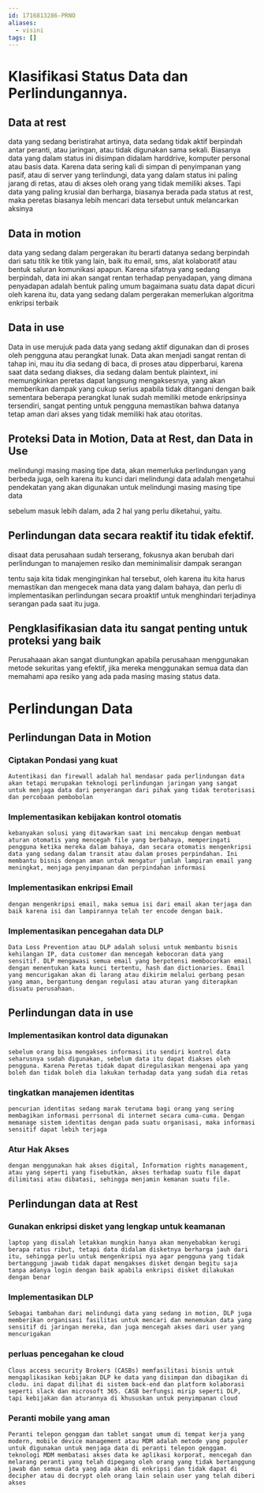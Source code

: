 ```yaml
---
id: 1716813286-PRNO
aliases:
  - visini
tags: []
---
```

# Klasifikasi Status Data dan Perlindungannya.
## Data at rest
data yang sedang beristirahat artinya, data sedang tidak aktif berpindah antar peranti, atau jaringan, atau tidak digunakan sama sekali. Biasanya data yang dalam status ini disimpan didalam harddrive, komputer personal atau basis data. 
Karena data sering kali di simpan di penyimpanan yang pasif, atau di server yang terlindungi, data yang dalam status ini paling jarang di retas, atau di akses oleh orang yang tidak memiliki akses. Tapi data yang paling krusial dan berharga, biasanya berada pada status at rest, maka peretas biasanya lebih mencari data tersebut untuk melancarkan aksinya 
## Data in motion
data yang sedang dalam pergerakan itu berarti datanya sedang berpindah dari satu titik ke titik yang lain, baik itu email, sms, alat kolaboratif atau bentuk saluran komunikasi apapun.
Karena sifatnya yang sedang berpindah, data ini akan sangat rentan terhadap penyadapan, yang dimana penyadapan adalah bentuk paling umum bagaimana suatu data dapat dicuri
oleh karena itu, data yang sedang dalam pergerakan memerlukan algoritma enkripsi terbaik 
## Data in use
Data in use merujuk pada data yang sedang aktif digunakan dan di proses oleh pengguna atau perangkat lunak. Data akan menjadi sangat rentan di tahap ini, mau itu dia sedang di baca, di proses atau dipperbarui, karena saat data sedang diakses, dia sedang dalam bentuk plaintext, ini memungkinkan peretas dapat langsung mengaksesnya, yang akan memberikan dampak yang cukup serius apabila tidak ditangani dengan baik 
sementara beberapa perangkat lunak sudah memiliki metode enkripsinya tersendiri, sangat penting untuk pengguna memastikan bahwa datanya tetap aman dari akses yang tidak memiliki hak atau otoritas. 
## Proteksi Data in Motion, Data at Rest, dan Data in Use
melindungi masing masing tipe data, akan memerluka perlindungan yang berbeda juga, oelh karena itu kunci dari melindungi data adalah mengetahui pendekatan yang akan digunakan untuk melindungi masing masing tipe data

sebelum masuk lebih dalam, ada 2 hal yang perlu diketahui, yaitu. 

## Perlindungan data secara reaktif itu tidak efektif. 
disaat data perusahaan sudah terserang, fokusnya akan berubah dari perlindungan to manajemen resiko dan meminimalisir dampak serangan

tentu saja kita tidak menginginkan hal tersebut, oleh karena itu kita harus memastikan dan mengecek mana data yang dalam bahaya, dan perlu di implementasikan perlindungan secara proaktif untuk menghindari terjadinya serangan pada saat itu juga. 

## Pengklasifikasian data itu sangat penting untuk proteksi yang baik
Perusahaaan akan sangat diuntungkan apabila perusahaan menggunakan metode sekuritas yang efektif, jika mereka menggunakan semua data dan memahami apa resiko yang ada pada masing masing status data.

# Perlindungan Data 
## Perlindungan Data in Motion
### Ciptakan Pondasi yang kuat
    Autentikasi dan firewall adalah hal mendasar pada perlindungan data akan tetapi merupakan teknologi perlindungan jaringan yang sangat untuk menjaga data dari penyerangan dari pihak yang tidak terotorisasi dan percobaan pembobolan 
### Implementasikan kebijakan kontrol otomatis 
    kebanyakan solusi yang ditawarkan saat ini mencakup dengan membuat aturan otomatis yang mencegah file yang berbahaya, memperingati pengguna ketika mereka dalam bahaya, dan secara otomatis mengenkripsi data yang sedang dalam transit atau dalam proses perpindahan. Ini membantu bisnis dengan aman untuk mengatur jumlah lampiran email yang meningkat, menjaga penyimpanan dan perpindahan informasi
### Implementasikan enkripsi Email 
    dengan mengenkripsi email, maka semua isi dari email akan terjaga dan baik karena isi dan lampirannya telah ter encode dengan baik. 
### Implementasikan pencegahan data DLP
    Data Loss Prevention atau DLP adalah solusi untuk membantu bisnis kehilangan IP, data customer dan mencegah kebocoran data yang sensitif. DLP mengawasi semua email yang berpotensi membocorkan email dengan menentukan kata kunci tertentu, hash dan dictionaries. Email yang mencurigakan akan di larang atau dikirim melalui gerbang pesan yang aman, bergantung dengan regulasi atau aturan yang diterapkan disuatu perusahaan. 

## Perlindungan data in use
### Implementasikan kontrol data digunakan
    sebelum orang bisa mengakses informasi itu sendiri kontrol data seharusnya sudah digunakan, sebelum data itu dapat diakses oleh pengguna. Karena Peretas tidak dapat diregulasikan mengenai apa yang boleh dan tidak boleh dia lakukan terhadap data yang sudah dia retas

### tingkatkan manajemen identitas 
    pencurian identitas sedang marak terutama bagi orang yang sering membagikan informasi perrsonal di internet secara cuma-cuma. Dengan memanage sistem identitas dengan pada suatu organisasi, maka informasi sensitif dapat lebih terjaga 

### Atur Hak Akses 
    dengan menggunakan hak akses digital, Information rights management, atau yang seperti yang fisebutkan, akses terhadap suatu file dapat dilimitasi atau dibatasi, sehingga menjamin kemanan suatu file. 

## Perlindungan data at Rest
### Gunakan enkripsi disket yang lengkap untuk keamanan 
    laptop yang disalah letakkan mungkin hanya akan menyebabkan kerugi berapa ratus ribut, tetapi data didalam disketnya berharga jauh dari itu, sehingga perlu untuk mengenkripsi nya agar pengguna yang tidak bertanggung jawab tidak dapat mengakses disket dengan begitu saja tanpa adanya login dengan baik apabila enkripsi disket dilakukan dengan benar 
### Implementasikan DLP
    Sebagai tambahan dari melindungi data yang sedang in motion, DLP juga memberikan organisasi fasilitas untuk mencari dan menemukan data yang sensitif di jaringan mereka, dan juga mencegah akses dari user yang mencurigakan
### perluas pencegahan ke cloud
    Clous access security Brokers (CASBs) memfasilitasi bisnis untuk mengaplikasikan kebijakan DLP ke data yang disimpan dan dibagikan di clodu. ini dapat dilihat di sistem back-end dan platform kolaborasi seperti slack dan microsoft 365. CASB berfungsi mirip seperti DLP, tapi kebijakan dan aturannya di khususkan untuk penyimpanan cloud
### Peranti mobile yang aman 
    Peranti telepon genggam dan tablet sangat umum di tempat kerja yang modern, mobile device management atau MDM adalah metode yang populer untuk digunakan untuk menjaga data di peranti telepon genggam. teknologi MDM membatasi akses data ke aplikasi korporat, mencegah dan melarang peranti yang telah dipegang oleh orang yang tidak bertanggung jawab dan semua data yang ada akan di enkripsi dan tidak dapat di decipher atau di decrypt oleh orang lain selain user yang telah diberi akses
